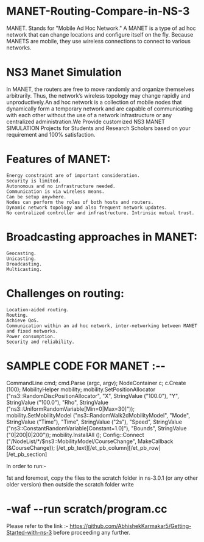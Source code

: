 # MANET-Routing-Compare-in-NS-3

MANET. Stands for "Mobile Ad Hoc Network." A MANET is a type of ad hoc network that can change locations and configure itself on the fly. Because MANETS are mobile, they use wireless connections to connect to various networks.

# NS3 Manet Simulation

In MANET, the routers are free to move randomly and organize themselves arbitrarily. Thus, the network’s wireless topology may change rapidly and unproductively.An ad hoc network is a collection of mobile nodes that dynamically form a temporary network and are capable of communicating with each other without the use of a network infrastructure or any centralized administration.We Provide customized NS3 MANET SIMULATION Projects for Students and Research Scholars based on your requirement and 100% satisfaction.

# Features of MANET:

    Energy constraint are of important consideration.
    Security is limited.
    Autonomous and no infrastructure needed.
    Communication is via wireless means.
    Can be setup anywhere.
    Nodes can perform the roles of both hosts and routers.
    Dynamic network topology and also frequent network updates.
    No centralized controller and infrastructure. Intrinsic mutual trust.

# Broadcasting approaches in MANET:

    Geocasting.
    Unicasting.
    Broadcasting.
    Multicasting.

# Challenges on routing:

    Location-aided routing.
    Routing.
    Achieve QoS.
    Communication within an ad hoc network, inter-networking between MANET and fixed networks.
    Power consumption.
    Security and reliability.


# SAMPLE CODE FOR  MANET :--

CommandLine cmd;
cmd.Parse (argc, argv);
NodeContainer c;
c.Create (100);
MobilityHelper mobility;
mobility.SetPositionAllocator ("ns3::RandomDiscPositionAllocator",
"X", StringValue ("100.0"),
"Y", StringValue ("100.0"),
"Rho", StringValue ("ns3::UniformRandomVariable[Min=0|Max=30]"));
mobility.SetMobilityModel ("ns3::RandomWalk2dMobilityModel",
"Mode", StringValue ("Time"),
"Time", StringValue ("2s"),
"Speed", StringValue ("ns3::ConstantRandomVariable[Constant=1.0]"),
"Bounds", StringValue ("0|200|0|200"));
mobility.InstallAll ();
Config::Connect ("/NodeList/*/$ns3::MobilityModel/CourseChange",
MakeCallback (&amp;CourseChange));
[/et_pb_text][/et_pb_column][/et_pb_row][/et_pb_section]


In order to run:-

1st and foremost, copy the files to the scratch folder in ns-3.0.1 (or any other older version) then outside the scratch folder write

# -waf --run scratch/program.cc

Please refer to the link :- https://github.com/AbhishekKarmakar5/Getting-Started-with-ns-3 before proceeding any further.

